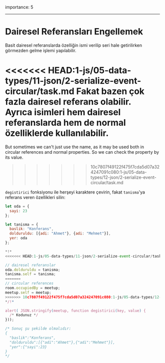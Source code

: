 importance: 5

---

# Dairesel Referansları Engellemek

Basit dairesel referanslarda özelliğin ismi verilip seri hale getirilirken görmezden gelme işlemi yapılabilir.

<<<<<<< HEAD:1-js/05-data-types/11-json/2-serialize-event-circular/task.md
Fakat bazen çok fazla dairesel referans olabilir. Ayrıca isimleri hem dairesel referanslarda hem de normal özelliklerde kullanılabilir.
=======
But sometimes we can't just use the name, as it may be used both in circular references and normal properties. So we can check the property by its value.
>>>>>>> 10c7807f49122f475f7cda5d07a324247091c080:1-js/05-data-types/12-json/2-serialize-event-circular/task.md

`degistirici` fonksiyonu ile herşeyi karaktere çevirin, fakat `tanisma`'ya referans veren özellikleri silin:

```js run
let oda = {
  sayi: 23
};

let tanisma = {
  baslik: "Konferans",
  dolduruldu: [{adi: "Ahmet"}, {adi: "Mehmet"}],
  yer: oda
};

*!*
<<<<<<< HEAD:1-js/05-data-types/11-json/2-serialize-event-circular/task.md

// dairesel referanslar 
oda.dolduruldu = tanisma;
tanisma.self = tanisma;
=======
// circular references
room.occupiedBy = meetup;
meetup.self = meetup;
>>>>>>> 10c7807f49122f475f7cda5d07a324247091c080:1-js/05-data-types/12-json/2-serialize-event-circular/task.md
*/!*

alert( JSON.stringify(meetup, function degistirici(key, value) {
  /* Kodunuz */
}));

/* Sonuç şu şekilde olmalıdır:
{
  "baslik":"Konferans",
  "dolduruldu":[{"adi":"Ahmet"},{"adi":"Mehmet"}],
  "yer":{"sayi":23}
}
*/
```
